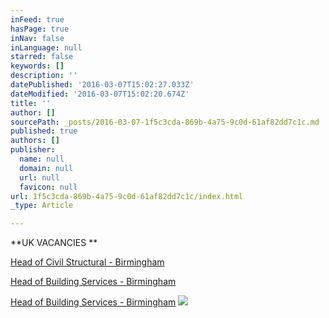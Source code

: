 ```yaml
---
inFeed: true
hasPage: true
inNav: false
inLanguage: null
starred: false
keywords: []
description: ''
datePublished: '2016-03-07T15:02:27.033Z'
dateModified: '2016-03-07T15:02:20.674Z'
title: ''
author: []
sourcePath: _posts/2016-03-07-1f5c3cda-869b-4a75-9c0d-61af82dd7c1c.md
published: true
authors: []
publisher:
  name: null
  domain: null
  url: null
  favicon: null
url: 1f5c3cda-869b-4a75-9c0d-61af82dd7c1c/index.html
_type: Article

---
```

**UK VACANCIES **

[Head of Civil Structural - Birmingham][0]

[Head of Building Services - Birmingham][0]

[Head of Building Services - Birmingham][0]
![](https://the-grid-user-content.s3-us-west-2.amazonaws.com/74b88fc3-aa55-4b62-b186-35b57ffb6af4.jpg)

[0]: https://employers.indeed.com/m#jobs/view?id=38563f2bc7ee